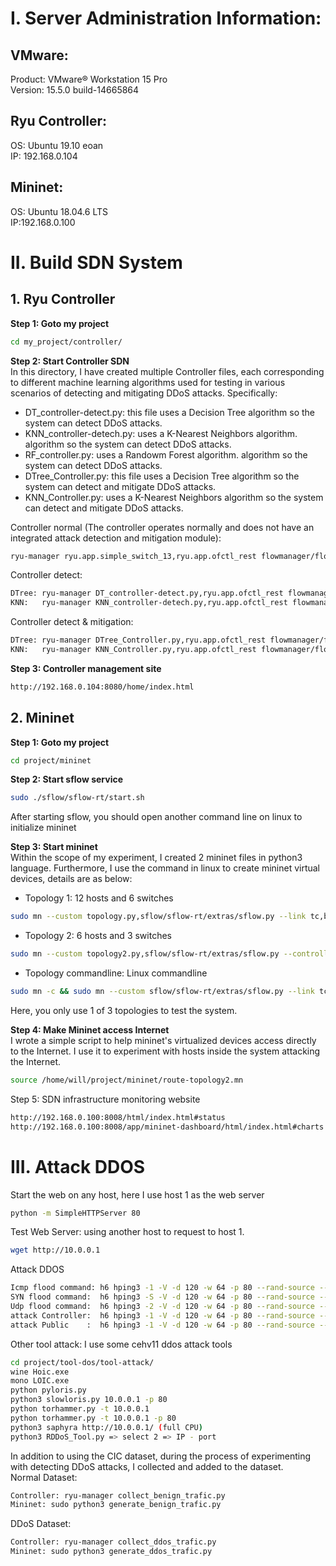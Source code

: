 # I. Server Administration Information:
## VMware:
Product: VMware® Workstation 15 Pro  
Version: 15.5.0 build-14665864  
## Ryu Controller:
OS: Ubuntu 19.10 eoan  
IP: 192.168.0.104   
## Mininet:
OS: Ubuntu 18.04.6 LTS  
IP:192.168.0.100


# II. Build SDN System
## 1. Ryu Controller
**Step 1: Goto my project**
```sh
cd my_project/controller/
```
**Step 2: Start Controller SDN**  
In this directory, I have created multiple Controller files, each corresponding to different machine learning algorithms used for testing in various scenarios of detecting and mitigating DDoS attacks. Specifically:
- DT_controller-detect.py: this file uses a Decision Tree algorithm so the system can detect DDoS attacks.
- KNN_controller-detech.py: uses a K-Nearest Neighbors algorithm. algorithm so the system can detect DDoS attacks.
- RF_controller.py: uses a Randowm Forest algorithm. algorithm so the system can detect DDoS attacks.
- DTree_Controller.py: this file uses a Decision Tree algorithm so the system can detect and mitigate DDoS attacks.
- KNN_Controller.py: uses a K-Nearest Neighbors algorithm so the system can detect and mitigate DDoS attacks.

Controller normal (The controller operates normally and does not have an integrated attack detection and mitigation module):
```sh
ryu-manager ryu.app.simple_switch_13,ryu.app.ofctl_rest flowmanager/flowmanager.py    --observe-links --ofp-tcp-listen-port 6653 --wsapi-port 8080"
```
Controller detect:
```sh
DTree: ryu-manager DT_controller-detect.py,ryu.app.ofctl_rest flowmanager/flowmanager.py  --observe-links --ofp-tcp-listen-port 6653 --wsapi-port 8080
KNN:   ryu-manager KNN_controller-detech.py,ryu.app.ofctl_rest flowmanager/flowmanager.py  --observe-links --ofp-tcp-listen-port 6653 --wsapi-port 8080
```
Controller detect & mitigation:
```sh
DTree: ryu-manager DTree_Controller.py,ryu.app.ofctl_rest flowmanager/flowmanager.py  --observe-links --ofp-tcp-listen-port 6653 --wsapi-port 8080
KNN:   ryu-manager KNN_Controller.py,ryu.app.ofctl_rest flowmanager/flowmanager.py  --observe-links --ofp-tcp-listen-port 6653 --wsapi-port 8080
```
**Step 3: Controller management site**
```sh
http://192.168.0.104:8080/home/index.html
```
		
## 2. Mininet
**Step 1: Goto my project**
```sh
cd project/mininet
```
**Step 2: Start sflow service**
```sh
sudo ./sflow/sflow-rt/start.sh
```
After starting sflow, you should open another command line on linux to initialize mininet

**Step 3: Start mininet**  
Within the scope of my experiment, I created 2 mininet files in python3 language. Furthermore, I use the command in linux to create mininet virtual devices, details are as below:
- Topology 1: 12 hosts and 6 switches
```sh
sudo mn --custom topology.py,sflow/sflow-rt/extras/sflow.py --link tc,bw=10 --controller=remote,ip=192.168.0.104:6653 --topo mytopo
```
- Topology 2: 6 hosts and 3 switches
```sh
sudo mn --custom topology2.py,sflow/sflow-rt/extras/sflow.py --controller=remote,ip=192.168.0.104:6653 --topo mytopo
```
- Topology commandline: Linux commandline
```sh
sudo mn -c && sudo mn --custom sflow/sflow-rt/extras/sflow.py --link tc,bw=10 --controller=remote,ip=192.168.0.104:6653 --topo tree,depth=2,fanout=2
```
Here, you only use 1 of 3 topologies to test the system.

**Step 4: Make Mininet access Internet**  
I wrote a simple script to help mininet's virtualized devices access directly to the Internet. I use it to experiment with hosts inside the system attacking the Internet.
```sh
source /home/will/project/mininet/route-topology2.mn
```
Step 5: SDN infrastructure monitoring website
```sh
http://192.168.0.100:8008/html/index.html#status
http://192.168.0.100:8008/app/mininet-dashboard/html/index.html#charts
```


# III. Attack DDOS
Start the web on any host, here I use host 1 as the web server
```sh
python -m SimpleHTTPServer 80
```
Test Web Server: using another host to request to host 1.
```sh
wget http://10.0.0.1
```
Attack DDOS
```sh
Icmp flood command: h6 hping3 -1 -V -d 120 -w 64 -p 80 --rand-source --flood h1
SYN flood command: 	h6 hping3 -S -V -d 120 -w 64 -p 80 --rand-source --flood h1
Udp flood command:  h6 hping3 -2 -V -d 120 -w 64 -p 80 --rand-source --flood h1
attack Controller:  h6 hping3 -1 -V -d 120 -w 64 -p 80 --rand-source --flood 10.0.0.104
attack Public	 :  h6 hping3 -1 -V -d 120 -w 64 -p 80 --rand-source --flood 8.8.8.8
```
Other tool attack: I use some cehv11 ddos attack tools
```sh
cd project/tool-dos/tool-attack/
wine Hoic.exe
mono LOIC.exe
python pyloris.py
python3 slowloris.py 10.0.0.1 -p 80
python torhammer.py -t 10.0.0.1
python torhammer.py -t 10.0.0.1 -p 80
python3 saphyra http://10.0.0.1/ (full CPU)
python3 RDDoS_Tool.py => select 2 => IP - port
```
In addition to using the CIC dataset, during the process of experimenting with detecting DDoS attacks, I collected and added to the dataset.  
Normal Dataset:
```sh
Controller: ryu-manager collect_benign_trafic.py
Mininet: sudo python3 generate_benign_trafic.py
```
DDoS Dataset:
```sh
Controller: ryu-manager collect_ddos_trafic.py
Mininet: sudo python3 generate_ddos_trafic.py
```
